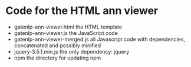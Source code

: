 # Code for the HTML ann viewer

* gatenlp-ann-viewer.html the HTML template 
* gatenlp-ann-viewer.js  the JavaScript code 
* gatenlp-ann-viewer-merged.js all Javascript code with dependencies, concatenated and possibly minified
* jquery-3.5.1.min.js the only dependency: jquery
* npm  the directory for updating npm 

